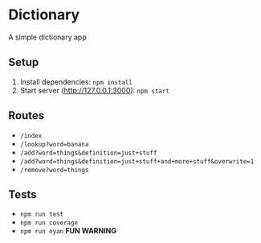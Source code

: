 # Dictionary
A simple dictionary app

## Setup
1. Install dependencies: `npm install`
2. Start server (http://127.0.0.1:3000): `npm start`

## Routes
- `/index`
- `/lookup?word=banana`
- `/add?word=things&definition=just+stuff`
- `/add?word=things&definition=just+stuff+and+more+stuff&overwrite=1`
- `/remove?word=things`

## Tests
- `npm run test`
- `npm run coverage`
- `npm run nyan` **FUN WARNING**
